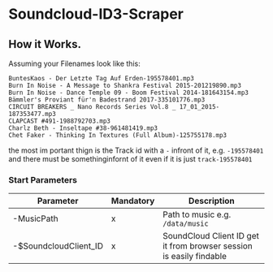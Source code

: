 # Soundcloud-ID3-Scraper

## How it Works.
Assuming your Filenames look like this:
```
BuntesKaos - Der Letzte Tag Auf Erden-195578401.mp3
Burn In Noise - A Message to Shankra Festival 2015-201219890.mp3
Burn In Noise - Dance Temple 09 - Boom Festival 2014-181643154.mp3
Bämmler's Proviant für'n Badestrand 2017-335101776.mp3
CIRCUIT BREAKERS _ Nano Records Series Vol.8 _ 17_01_2015-187353477.mp3
CLAPCAST #491-1988792703.mp3
Charlz Beth - Inseltape #38-961481419.mp3
Chet Faker - Thinking In Textures (Full Album)-125755178.mp3
```
the most im portant thign is the Track id with a `-` infront of it, e.g. `-195578401` and there must be somethinginfornt of it even if it is just `track-195578401`

### Start Parameters
| Parameter | Mandatory | Description |
| --- | --- | --- |
|-MusicPath| x | Path to music e.g. `/data/music` |
|-$SoundcloudClient_ID| x | SoundCloud Client ID get it from browser session is easily findable |
